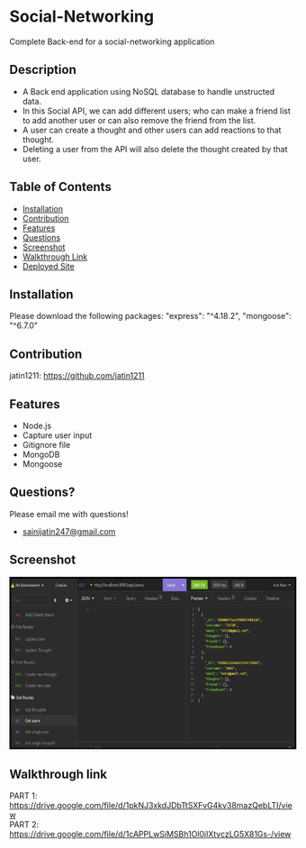 # Social-Networking

Complete Back-end for a social-networking application

## Description
* A Back end application using NoSQL database to handle unstructed data.
* In this Social API, we can add different users; who can make a friend list to add another user or can also remove the friend from the list. 
* A user can create a thought and other users can add reactions to that thought. 
* Deleting a user from the API will also delete the thought created by that user.

## Table of Contents
* [Installation](#installation)
* [Contribution](#contribution)
* [Features](#features)
* [Questions](#questions)
* [Screenshot](#screenshot)
* [Walkthrough Link](#walkthrough-link)
* [Deployed Site](#deployed-site)

## Installation
Please download the following packages:
"express": "^4.18.2",
"mongoose": "^6.7.0"


## Contribution

jatin1211: https://github.com/jatin1211


## Features
* Node.js
* Capture user input
* Gitignore file
* MongoDB
* Mongoose

## Questions?
Please email me with questions!
* sainijatin247@gmail.com

## Screenshot
<img src = './images/Capture.JPG' alt = 'image' width = '700' height = '300' style = 'border:3px solid black'>


## Walkthrough link
PART 1:  https://drive.google.com/file/d/1pkNJ3xkdJDbTtSXFvG4kv38mazQebLTI/view <br>
PART 2:  https://drive.google.com/file/d/1cAPPLwSiMSBh1Ol0jlXtvczLG5X81Gs-/view


